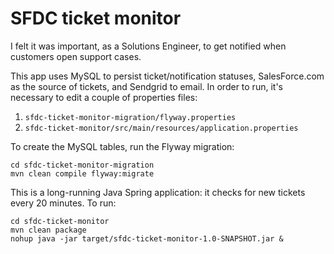 # SFDC ticket monitor

I felt it was important, as a Solutions Engineer, to get notified when customers open support cases.

This app uses MySQL to persist ticket/notification statuses, SalesForce.com as the source of tickets, and Sendgrid to email. In order to run, it's necessary to edit a couple of properties files:
1. `sfdc-ticket-monitor-migration/flyway.properties`
3. `sfdc-ticket-monitor/src/main/resources/application.properties`

To create the MySQL tables, run the Flyway migration:

    cd sfdc-ticket-monitor-migration
    mvn clean compile flyway:migrate

This is a long-running Java Spring application: it checks for new tickets every 20 minutes. To run:

    cd sfdc-ticket-monitor
    mvn clean package
    nohup java -jar target/sfdc-ticket-monitor-1.0-SNAPSHOT.jar &
